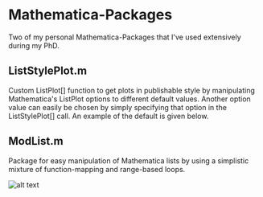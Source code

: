 # Mathematica-Packages

Two of my personal Mathematica-Packages that I've used extensively during my PhD.

## ListStylePlot.m
Custom ListPlot[] function to get plots in publishable style by manipulating Mathematica's ListPlot options to different default values. Another option value can easily be chosen by simply specifying that option in the ListStylePlot[] call. An example of the default is given below.


## ModList.m
Package for easy manipulation of Mathematica lists by using a simplistic mixture of function-mapping and range-based loops.

![alt text](https://user-images.githubusercontent.com/21077042/60443614-ec0f8180-9c1b-11e9-9403-439e50048779.png)
